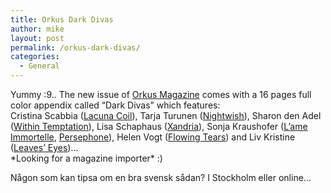 ```yaml
---
title: Orkus Dark Divas
author: mike
layout: post
permalink: /orkus-dark-divas/
categories:
  - General
---
```

Yummy :9.. The new issue of <a target="_blank" href="http://www.orkus-online.de">Orkus Magazine</a> comes with a 16 pages full color appendix called <nobr>&#8220;Dark Divas&#8221;</nobr> which features:  
Cristina Scabbia (<a target="_blank" href="http://www.lacunacoil.it/">Lacuna Coil</a>), Tarja Turunen (<a target="_blank" href="http://www.nightwish.com/">Nightwish</a>), Sharon den Adel (<a target="_blank" href="http://www.within-temptation.com/">Within Temptation</a>), Lisa Schaphaus (<a target="_blank" href="http://www.xandria.de/">Xandria</a>), Sonja Kraushofer (<a target="_blank" href="http://www.lameimmortelle.de/">L&#8217;ame Immortelle</a>, <a target="_blank" href="http://www.persephone-home.de/">Persephone</a>), Helen Vogt (<a target="_blank" href="http://www.flowingtears.de/">Flowing Tears</a>) and Liv Kristine (<a target="_blank" href="http://www.leaveseyes.de/">Leaves&#8217; Eyes</a>)&#8230;  
\*Looking for a magazine importer\* :) 

Någon som kan tipsa om en bra svensk sådan? I Stockholm eller online&#8230;